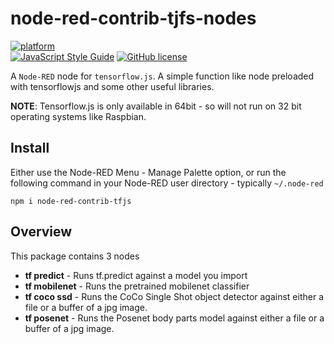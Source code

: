 # node-red-contrib-tjfs-nodes
[![platform](https://img.shields.io/badge/platform-Node--RED-red)](https://nodered.org)
<br>
[![JavaScript Style Guide](https://img.shields.io/badge/code_style-standard-brightgreen.svg)](https://standardjs.com)
[![GitHub license](https://img.shields.io/github/license/dceejay/tfjs-nodes)](https://github.com/dceejay/tfjs-nodes/blob/master/LICENSE)

A `Node-RED` node for `tensorflow.js`. A simple function like node preloaded with tensorflowjs and some other useful libraries.

**NOTE**: Tensorflow.js is only available in 64bit - so will not run on 32 bit operating systems like Raspbian.

## Install
Either use the Node-RED Menu - Manage Palette option, or run the following command in your Node-RED user directory - typically `~/.node-red`

```
npm i node-red-contrib-tfjs
```

## Overview
This package contains 3 nodes

 - **tf predict** - Runs tf.predict against a model you import
 - **tf mobilenet** - Runs the pretrained mobilenet classifier
 - **tf coco ssd** - Runs the CoCo Single Shot object detector against either a file or a buffer of a jpg image.
 - **tf posenet** - Runs the Posenet body parts model against either a file or a buffer of a jpg image.

